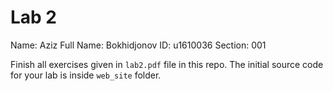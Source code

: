 # Lab 2
Name: Aziz 
Full Name: Bokhidjonov
ID: u1610036
Section: 001

Finish all exercises given in `lab2.pdf` file in this repo. The initial source code for your lab is inside `web_site` folder.